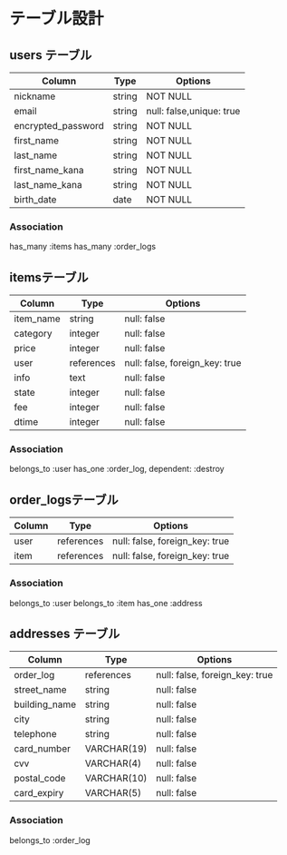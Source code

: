 # テーブル設計

## users テーブル

| Column             | Type   | Options             |
| ------------------ | ------ | -----------         |
| nickname           | string | NOT NULL            |
| email              | string | null: false,unique: true|
| encrypted_password | string | NOT NULL            |
| first_name         | string | NOT NULL            |
| last_name          | string | NOT NULL            |
| first_name_kana    | string | NOT NULL            |
| last_name_kana     | string | NOT NULL            |
| birth_date         | date   | NOT NULL            |


### Association

has_many :items
has_many :order_logs


##  itemsテーブル

| Column             | Type      | Options                     |
| ------------------ | ------    | -----------                 |
| item_name          | string    | null: false                 |
| category           | integer   | null: false                 |
| price              | integer   | null: false                 |
| user               | references    | null: false, foreign_key: true  |
| info               | text      | null: false                 |
| state              | integer   | null: false                 |
| fee                | integer   | null: false                 |
| dtime              | integer   | null: false                 |



### Association

belongs_to  :user
has_one :order_log, dependent: :destroy

## order_logsテーブル

| Column             | Type      | Options         |
| ------------------ | ------    | -----------     |
| user               | references    | null: false, foreign_key: true|
| item               | references    | null: false, foreign_key: true|

### Association
belongs_to :user
belongs_to :item
has_one :address

## addresses テーブル

| Column             | Type       | Options                           |
| ------------------ | ------     | -----------                       |
| order_log          |references  | null: false, foreign_key: true          |
| street_name        | string     | null: false                          |
| building_name      | string     | null: false                                 |
| city               | string     | null: false                          |
| telephone          | string     | null: false                         |
| card_number        | VARCHAR(19)| null: false                          |
| cvv                | VARCHAR(4) | null: false                                 |
| postal_code        | VARCHAR(10)| null: false                          |
| card_expiry        | VARCHAR(5) | null: false                         |



### Association
belongs_to :order_log